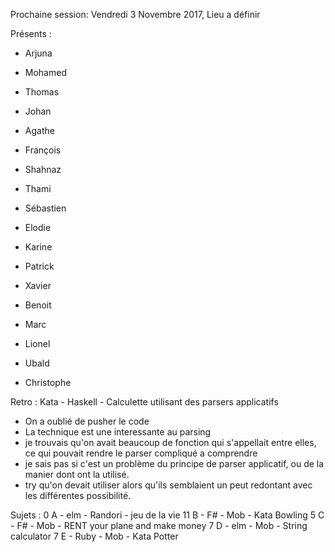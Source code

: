 Prochaine session: Vendredi 3 Novembre 2017, Lieu a définir

Présents :
- Arjuna
- Mohamed
- Thomas
- Johan
- Agathe
- François
- Shahnaz
- Thami
- Sébastien
- Elodie

- Karine
- Patrick
- Xavier
- Benoit
- Marc
- Lionel
- Ubald
- Christophe

Retro : Kata - Haskell - Calculette utilisant des parsers applicatifs
- On a oublié de pusher le code
- La technique est une interessante au parsing
- je trouvais qu'on avait beaucoup de fonction qui s'appellait entre elles, ce qui pouvait rendre le parser compliqué a comprendre
- je sais pas si c'est un problème du principe de parser applicatif, ou de la manier dont ont la utilisé.
- try qu'on devait utiliser alors qu'ils semblaient un peut redontant avec les différentes possibilité.

Sujets :
0  A - elm  - Randori - jeu de la vie
11 B - F#   - Mob     - Kata Bowling
5  C - F#   - Mob     - RENT your plane and make money
7  D - elm  - Mob     - String calculator
7  E - Ruby - Mob     - Kata Potter